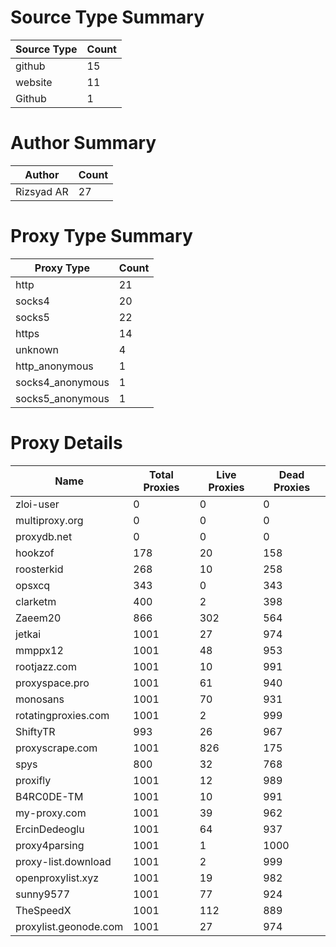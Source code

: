 # Source Type Summary

| Source Type | Count |
|-------------|-------|
| github | 15 |
| website | 11 |
| Github | 1 |


# Author Summary

| Author | Count |
|--------|-------|
| Rizsyad AR | 27 |


# Proxy Type Summary

| Proxy Type | Count |
|------------|-------|
| http | 21 |
| socks4 | 20 |
| socks5 | 22 |
| https | 14 |
| unknown | 4 |
| http_anonymous | 1 |
| socks4_anonymous | 1 |
| socks5_anonymous | 1 |


# Proxy Details

| Name | Total Proxies | Live Proxies | Dead Proxies |
|------|---------------|--------------|---------------|
| zloi-user | 0 | 0 | 0 |
| multiproxy.org | 0 | 0 | 0 |
| proxydb.net | 0 | 0 | 0 |
| hookzof | 178 | 20 | 158 |
| roosterkid | 268 | 10 | 258 |
| opsxcq | 343 | 0 | 343 |
| clarketm | 400 | 2 | 398 |
| Zaeem20 | 866 | 302 | 564 |
| jetkai | 1001 | 27 | 974 |
| mmppx12 | 1001 | 48 | 953 |
| rootjazz.com | 1001 | 10 | 991 |
| proxyspace.pro | 1001 | 61 | 940 |
| monosans | 1001 | 70 | 931 |
| rotatingproxies.com | 1001 | 2 | 999 |
| ShiftyTR | 993 | 26 | 967 |
| proxyscrape.com | 1001 | 826 | 175 |
| spys | 800 | 32 | 768 |
| proxifly | 1001 | 12 | 989 |
| B4RC0DE-TM | 1001 | 10 | 991 |
| my-proxy.com | 1001 | 39 | 962 |
| ErcinDedeoglu | 1001 | 64 | 937 |
| proxy4parsing | 1001 | 1 | 1000 |
| proxy-list.download | 1001 | 2 | 999 |
| openproxylist.xyz | 1001 | 19 | 982 |
| sunny9577 | 1001 | 77 | 924 |
| TheSpeedX | 1001 | 112 | 889 |
| proxylist.geonode.com | 1001 | 27 | 974 |
